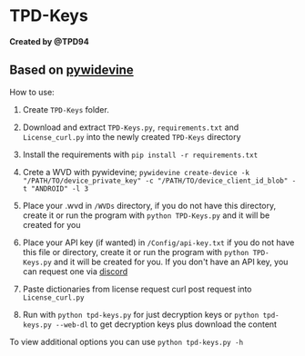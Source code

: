 # TPD-Keys
#### Created by @TPD94

## Based on [pywidevine](https://cdm-project.com/Decryption-Tools/pywidevine "pywidevine")

How to use:
1. Create `TPD-Keys` folder.

2. Download and extract `TPD-Keys.py`, `requirements.txt` and `License_curl.py` into the newly created `TPD-Keys` directory

3. Install the requirements with `pip install -r requirements.txt`

4. Crete a WVD with pywidevine; `pywidevine create-device -k "/PATH/TO/device_private_key" -c "/PATH/TO/device_client_id_blob" -t "ANDROID" -l 3`

5. Place your .wvd in `/WVDs` directory, if you do not have this directory, create it or run the program with `python TPD-Keys.py` and it will be created for you

6. Place your API key (if wanted) in `/Config/api-key.txt` if you do not have this file or directory, create it or run the program with `python TPD-Keys.py` and it will be created for you. If you don't have an API key, you can request one via [discord](https://discord.gg/cdrm-project "CDRM-Project")

7. Paste dictionaries from license request curl post request into `License_curl.py`

8. Run with `python tpd-keys.py` for just decryption keys or `python tpd-keys.py --web-dl` to get decryption keys plus download the content 

To view additional options you can use `python tpd-keys.py -h`